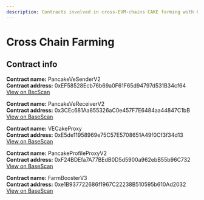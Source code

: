```yaml
---
description: Contracts involved in cross-EVM-chains CAKE farming with Celer
---
```


# Cross Chain Farming

## Contract info

**Contract name:** PancakeVeSenderV2\
**Contract address:** 0xEF58528Ecb76b69a0F61F65d94797d531B34cf64\
[View on BscScan](https://bscscan.com/address/0xEF58528Ecb76b69a0F61F65d94797d531B34cf64)

**Contract name:** PancakeVeReceiverV2\
**Contract address:** 0x3CEc681Aa855326aC0e457F7E6484aa44847C1bB\
[View on BaseScan](https://basescan.org/address/0x3CEc681Aa855326aC0e457F7E6484aa44847C1bB)

**Contract name:** VECakeProxy\
**Contract address:** 0xE5de11958969e75C57E5708651A49f0Cf3f34d13\
[View on BaseScan](https://basescan.org/address/0xE5de11958969e75C57E5708651A49f0Cf3f34d13)


**Contract name:** PancakeProfileProxyV2\
**Contract address:** 0xF24BDEfa7A77BEdB0D5d5900a962ebB55b96C732\
[View on BaseScan](https://basescan.org/address/0xF24BDEfa7A77BEdB0D5d5900a962ebB55b96C732)

**Contract name:** FarmBoosterV3\
**Contract address:** 0xe1B937722686f1967C22238B510595b610Ad2032
[View on BaseScan](https://basescan.org/address/0xe1B937722686f1967C22238B510595b610Ad2032)
